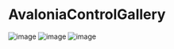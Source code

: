 # AvaloniaControlGallery

![image](./images/1.png)
![image](./images/2.png)
![image](./images/3.png)


